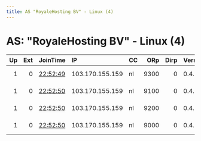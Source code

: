 ```yaml
---
title: AS "RoyaleHosting BV" - Linux (4)
---
```


# AS: "RoyaleHosting BV" - Linux (4)

|   Up |   Ext | JoinTime                                                                                              | IP              | CC   |   ORp |   Dirp | Version   | Contact                  | Nickname   |   eFamMembers |
|-----:|------:|:------------------------------------------------------------------------------------------------------|:----------------|:-----|------:|-------:|:----------|:-------------------------|:-----------|--------------:|
|    1 |     0 | [22:52:49](https://nusenu.github.io/OrNetStats/w/relay/7DDE3688DAC4E1B39CB88CE2EECABEE1F785A22D.html) | 103.170.155.159 | nl   |  9300 |      0 | 0.4.7.13  | email:admin prsv.ch url: | prsv       |            82 |
|    1 |     0 | [22:52:50](https://nusenu.github.io/OrNetStats/w/relay/390D3B2B2D56B897A2F6AD164772113929B415F8.html) | 103.170.155.159 | nl   |  9100 |      0 | 0.4.7.13  | email:admin prsv.ch url: | prsv       |            82 |
|    1 |     0 | [22:52:50](https://nusenu.github.io/OrNetStats/w/relay/40126195A6AD9B875757C48D4AFA6D8947307B45.html) | 103.170.155.159 | nl   |  9200 |      0 | 0.4.7.13  | email:admin prsv.ch url: | prsv       |            82 |
|    1 |     0 | [22:52:50](https://nusenu.github.io/OrNetStats/w/relay/9A6943A2F6426F575723EBFB2B8F1525BF11A184.html) | 103.170.155.159 | nl   |  9000 |      0 | 0.4.7.13  | email:admin prsv.ch url: | prsv       |            82 |
